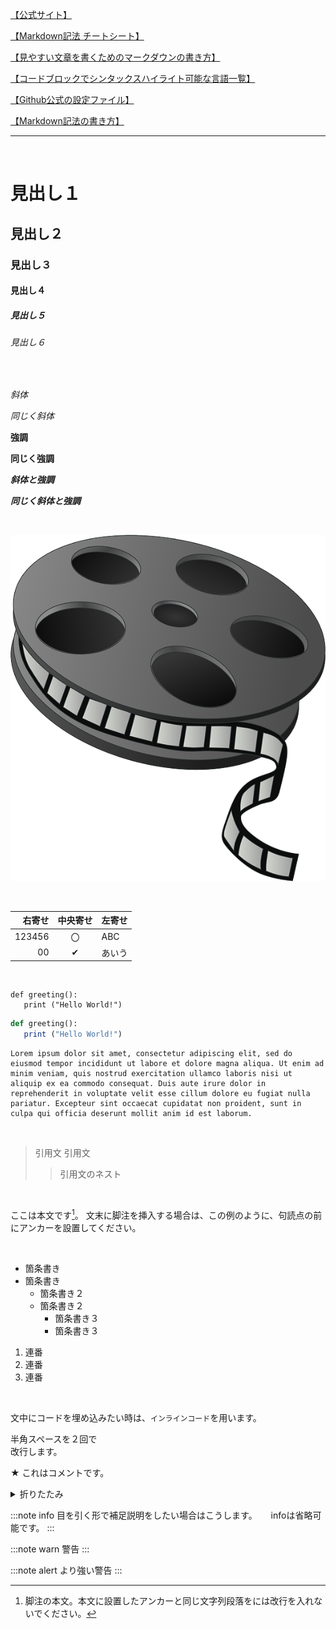 

[【公式サイト】](https://gist.github.com/LambdaNote/0d33b7d8284a3c99cffd1a5aa83c115f)

[【Markdown記法 チートシート】](https://gist.github.com/mignonstyle/083c9e1651d7734f84c99b8cf49d57fa)

[【見やすい文章を書くためのマークダウンの書き方】](https://github.com/Techpit-Market/host-guide/blob/master/4/markdown.md)

[【コードブロックでシンタックスハイライト可能な言語一覧】](https://blog.katsubemakito.net/articles/github-markdown-syntaxhighlighting)

[【Github公式の設定ファイル】](https://github.com/github/linguist/blob/master/lib/linguist/languages.yml)

[【Markdown記法の書き方】](https://notepm.jp/help/how-to-markdown)

---

<br>

# 見出し１
## 見出し２
### 見出し３
#### 見出し４
##### 見出し５
###### 見出し６

<br>

*斜体*

_同じく斜体_

**強調**

__同じく強調__

***斜体と強調***

___同じく斜体と強調___

<br>

![サンプル画像](images/film-reel-147631_640.png)

<br>

| 右寄せ | 中央寄せ | 左寄せ |
| -----: | :------: | :----  |
| 123456 | 〇       | ABC   |
| 00     | ✔       | あいう |

<br>

```
def greeting():
   print ("Hello World!")
```

```rb
def greeting():
   print ("Hello World!")
```

```{break="allow"}
Lorem ipsum dolor sit amet, consectetur adipiscing elit, sed do eiusmod tempor incididunt ut labore et dolore magna aliqua. Ut enim ad minim veniam, quis nostrud exercitation ullamco laboris nisi ut aliquip ex ea commodo consequat. Duis aute irure dolor in reprehenderit in voluptate velit esse cillum dolore eu fugiat nulla pariatur. Excepteur sint occaecat cupidatat non proident, sunt in culpa qui officia deserunt mollit anim id est laborum.
```

<br>

> 引用文
> 引用文
> 
> > 引用文のネスト

<br>

ここは本文です[^anchor]。
文末に脚注を挿入する場合は、この例のように、句読点の前にアンカーを設置してください。

[^anchor]: 脚注の本文。本文に設置したアンカーと同じ文字列段落をには改行を入れないでください。

<br>

* 箇条書き
* 箇条書き
   * 箇条書き２
   * 箇条書き２
      * 箇条書き３
      * 箇条書き３

1. 連番
2. 連番
3. 連番

<br>

文中にコードを埋め込みたい時は、`インラインコード`を用います。

半角スペースを２回で  
改行します。

★ これはコメントです。

<details><summary>折りたたみ</summary>

HTMLの詳細折りたたみ要素を使えます。  
HTMLタグの下には空行が必要です。
</details>


:::note info
目を引く形で補足説明をしたい場合はこうします。 　
infoは省略可能です。
:::

:::note warn
警告
:::

:::note alert
より強い警告
:::




